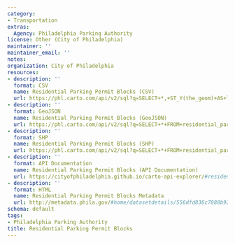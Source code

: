 ```yaml
---
category:
- Transportation
extras:
  Agency: Philadelphia Parking Authority
license: Other (City of Philadelphia)
maintainer: ''
maintainer_email: ''
notes: 
organization: City of Philadelphia
resources:
- description: ''
  format: CSV
  name: Residential Parking Permit Blocks (CSV)
  url: https://phl.carto.com/api/v2/sql?q=SELECT+*,+ST_Y(the_geom)+AS+lat,+ST_X(the_geom)+AS+lng+FROM+residential_parking_permit_blocks&filename=residential_parking_permit_blocks&format=csv&skipfields=cartodb_id
- description: ''
  format: GeoJSON
  name: Residential Parking Permit Blocks (GeoJSON)
  url: https://phl.carto.com/api/v2/sql?q=SELECT+*+FROM+residential_parking_permit_blocks&filename=residential_parking_permit_blocks&format=geojson&skipfields=cartodb_id
- description: ''
  format: SHP
  name: Residential Parking Permit Blocks (SHP)
  url: https://phl.carto.com/api/v2/sql?q=SELECT+*+FROM+residential_parking_permit_blocks&filename=residential_parking_permit_blocks&format=shp&skipfields=cartodb_id
- description: ''
  format: API Documentation
  name: Residential Parking Permit Blocks (API Documentation)
  url: https://cityofphiladelphia.github.io/carto-api-explorer/#residential_parking_permit_blocks
- description: ''
  format: HTML
  name: Residential Parking Permit Blocks Metadata
  url: http://metadata.phila.gov/#home/datasetdetails/556dfd836c7888b92ed5a367/representationdetails/556dfe215b3f4fa164630a33/
schema: default
tags:
- Philadelphia Parking Authority
title: Residential Parking Permit Blocks
---
```

